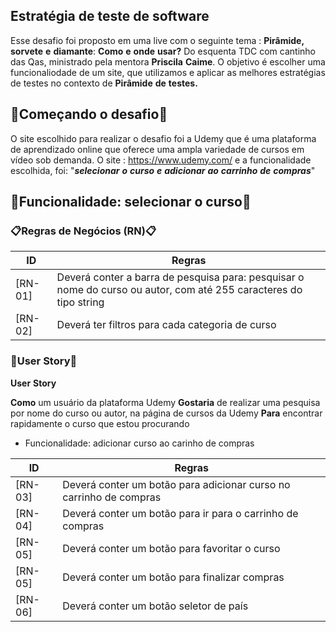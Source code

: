  ## Estratégia de teste de software

 Esse desafio foi proposto em uma live com o seguinte tema : **Pirâmide,** **sorvete** **e** **diamante**: **Como** **e** **onde** **usar?** Do esquenta TDC com cantinho das Qas, ministrado pela mentora **Priscila** **Caime**. O objetivo é escolher uma funcionaliodade de um site, que utilizamos e aplicar as melhores estratégias de testes no contexto de **Pirâmide** **de** **testes.** 


 ## 🔨Começando o desafio🔨 ##

 O site escolhido para realizar o desafio foi a Udemy que é uma plataforma de aprendizado online que oferece uma ampla variedade de cursos em vídeo sob demanda. O site : https://www.udemy.com/ e a funcionalidade escolhida, foi: "***selecionar*** ***o*** ***curso*** ***e*** ***adicionar*** ***ao*** ***carrinho*** ***de*** ***compras***"

## 📌Funcionalidade: selecionar o curso📌 ## 

### 📋Regras de Negócios (RN)📋 ### 

| ID | Regras |
| ------------- | ------------- |
| [RN-01] |  Deverá conter a barra de pesquisa para: pesquisar o nome do curso ou autor, com até 255 caracteres do tipo string|
| [RN-02] |  Deverá ter filtros para cada categoria de curso |

### 🎯User Story🎯 ###

**User** **Story**

**Como** um usuário da plataforma Udemy 
**Gostaria** de realizar uma pesquisa por nome do curso ou autor, na página de cursos da Udemy
**Para** encontrar rapidamente o curso que estou procurando

- Funcionalidade: adicionar curso ao carinho de compras

| ID | Regras |
| ------------- | ------------- |
| [RN-03] |  Deverá conter um botão para adicionar curso no carrinho de compras |
| [RN-04] |  Deverá conter um botão para ir para o carrinho de compras |
| [RN-05] |  Deverá conter um botão para favoritar o curso|
| [RN-05] |  Deverá conter um botão para finalizar compras |
| [RN-06] |  Deverá conter um botão seletor de país |
 

